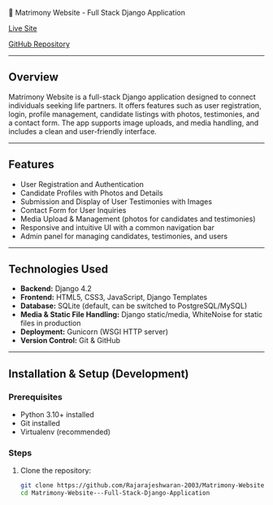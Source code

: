 💍 Matrimony Website - Full Stack Django Application


[Live Site](https://matrimony-website-full-stack-django.onrender.com) <!-- Replace with actual URL -->

[GitHub Repository](https://github.com/Rajarajeshwaran-2003/Matrimony-Website---Full-Stack-Django-Application.git)

---

## Overview

Matrimony Website is a full-stack Django application designed to connect individuals seeking life partners. It offers features such as user registration, login, profile management, candidate listings with photos, testimonies, and a contact form. The app supports image uploads, and media handling, and includes a clean and user-friendly interface.

---

## Features

- User Registration and Authentication
- Candidate Profiles with Photos and Details
- Submission and Display of User Testimonies with Images
- Contact Form for User Inquiries
- Media Upload & Management (photos for candidates and testimonies)
- Responsive and intuitive UI with a common navigation bar
- Admin panel for managing candidates, testimonies, and users

---

## Technologies Used

- **Backend:** Django 4.2
- **Frontend:** HTML5, CSS3, JavaScript, Django Templates
- **Database:** SQLite (default, can be switched to PostgreSQL/MySQL)
- **Media & Static File Handling:** Django static/media, WhiteNoise for static files in production
- **Deployment:** Gunicorn (WSGI HTTP server)
- **Version Control:** Git & GitHub

---

## Installation & Setup (Development)

### Prerequisites

- Python 3.10+ installed
- Git installed
- Virtualenv (recommended)

### Steps

1. Clone the repository:

   ```bash
   git clone https://github.com/Rajarajeshwaran-2003/Matrimony-Website---Full-Stack-Django-Application.git
   cd Matrimony-Website---Full-Stack-Django-Application
